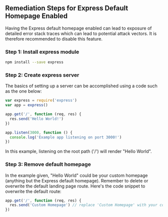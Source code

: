 

## Remediation Steps for Express Default Homepage Enabled
Having the Express default homepage enabled can lead to exposure of detailed error stack traces which can lead to potential attack vectors. It is therefore recommended to disable this feature.

### Step 1: Install express module
```bash
npm install --save express
```

### Step 2: Create express server
The basics of setting up a server can be accomplished using a code such as the one below:
```javascript
var express = require('express')
var app = express()

app.get('/', function (req, res) {
  res.send('Hello World!')
})

app.listen(3000, function () {
  console.log('Example app listening on port 3000!')
})
```
In this example, listening on the root path ('/') will render "Hello World".

### Step 3: Remove default homepage
In the example given, "Hello World" could be your custom homepage (anything but the Express default homepage).
Remember to delete or overwrite the default landing page route. Here's the code snippet to overwrite the default route:

```javascript
app.get('/', function (req, res) {
  res.send('Custom Homepage') // replace 'Custom Homepage' with your code or message.
})
```
